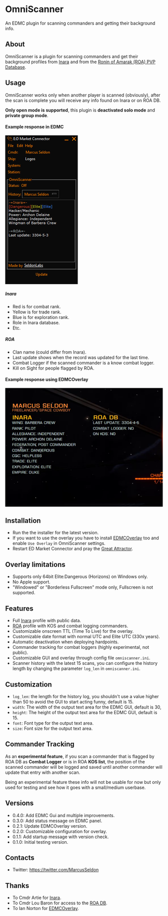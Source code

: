# OmniScanner
An EDMC plugin for scanning commanders and getting their background info.

## About
OmniScanner is a plugin for scanning commanders and get their background profiles from [Inara][0] and from the [Ronin of Amarak (ROA) PVP Database][1].

## Usage
OmniScanner works only when another player is scanned (obviously), after the scan is complete you will receive any info found on Inara or on ROA DB.

**Only open mode is supported**, this plugin is **deactivated solo mode** and **private group mode**.

#### Example response in EDMC

![example_overlay](example_edmc.jpg)

##### Inara
- Red is for combat rank.
- Yellow is for trade rank.
- Blue is for exploration rank.
- Role in Inara database.
- Etc.

##### ROA
- Clan name (could differ from Inara).
- Last update shows when the record was updated for the last time.
- Combat Logger if the scanned commander is a know combat logger.
- Kill on Sight for people flagged by ROA.

#### Example response using EDMCOverlay

![example_overlay](example_overlay.png)

## Installation
- Run the the installer for the latest version.
- If you want to use the overlay you have to install [EDMCOverlay][3] too and enable `Use Overlay` in OmniScanner settings.
- Restart ED Market Connector and pray the [Great Attractor][2].

## Overlay limitations
- Supports only 64bit Elite:Dangerous (Horizons) on Windows only.
- No Apple support.
- "Windowed" or "Borderless Fullscreen" mode only, Fullscreen is not supported.

## Features
- Full [Inara][0] profile with public data.
- [ROA][1] profile with KOS and combat logging commanders.
- Customizable onscreen TTL (Time To Live) for the overlay.
- Customizable date format with normal UTC and Elite UTC (330x years).
- Automatic deactivation when deploying hardpoints.
- Commander tracking for combat loggers (highly experimental, not public).
- Customizable GUI and overlay through config file `omniscanner.ini`.
- Scanner history with the latest 15 scans, you can configure the history length by changing the parameter `log_len` in `omniscanner.ini`.

## Customization
- `log_len`: the length for the history log, you shouldn't use a value higher than 50 to avoid the GUI to start acting funny, default is 15.
- `width`: The width of the output text area for the EDMC GUI, default is 30,
- `height`: The height of the output text area for the EDMC GUI, default is 15.
- `font`: Font type for the output text area.
- `size`: Font size for the output text area.

## Commander Tracking
As an **experimental feature**, if you scan a commander that is flagged by ROA DB as **Combat Logger** or is in ROA **KOS list**, the position of the scanned commander will be logged and saved until another commander will update that entry with another scan.

Being an experimental feature these info will not be usable for now but only used for testing and see how it goes with a small/medium userbase.

## Versions
- 0.4.0: Add EDMC Gui and multiple improvements.
- 0.3.0: Add status message on EDMC panel.
- 0.2.1: Update EDMCOverlay version.
- 0.2.0: Customizable configuration for overlay.
- 0.1.1: Add startup message with version check.
- 0.1.0: Initial testing version.

## Contacts
- Twitter: https://twitter.com/MarcusSeldon

## Thanks
- To Cmdr Artie for [Inara][0].
- To Cmdr Lou Baron for access to the [ROA DB][1].
- To Ian Norton for [EDMCOverlay][3].

[0]:https://inara.cz
[1]:http://roaweb20161109100616.azurewebsites.net/
[2]:https://en.wikipedia.org/wiki/Great_Attractor
[3]:https://github.com/inorton/EDMCOverlay

